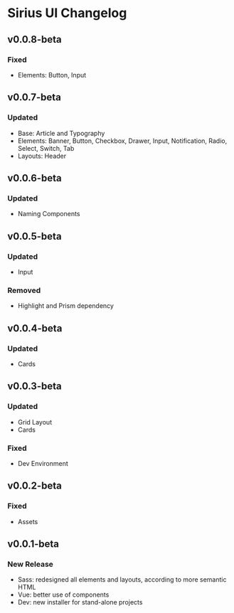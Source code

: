 # Sirius UI Changelog

## v0.0.8-beta
### Fixed
* Elements: Button, Input

## v0.0.7-beta
### Updated
* Base: Article and Typography
* Elements: Banner, Button, Checkbox, Drawer, Input, Notification, Radio, Select, Switch, Tab
* Layouts: Header

## v0.0.6-beta
### Updated
* Naming Components

## v0.0.5-beta
### Updated
* Input
### Removed
* Highlight and Prism dependency

## v0.0.4-beta
### Updated
* Cards

## v0.0.3-beta
### Updated
* Grid Layout
* Cards
### Fixed
* Dev Environment

## v0.0.2-beta
### Fixed
* Assets

## v0.0.1-beta
### New Release
* Sass: redesigned all elements and layouts, according to more semantic HTML
* Vue: better use of components
* Dev: new installer for stand-alone projects